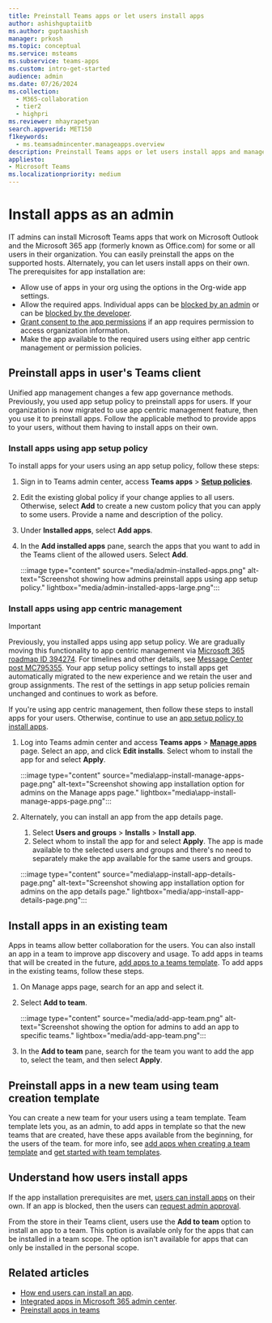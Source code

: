 ```yaml
---
title: Preinstall Teams apps or let users install apps
author: ashishguptaiitb
ms.author: guptaashish
manager: prkosh
ms.topic: conceptual
ms.service: msteams
ms.subservice: teams-apps
ms.custom: intro-get-started
audience: admin
ms.date: 07/26/2024
ms.collection: 
  - M365-collaboration
  - tier2
  - highpri
ms.reviewer: mhayrapetyan
search.appverid: MET150
f1keywords: 
  - ms.teamsadmincenter.manageapps.overview
description: Preinstall Teams apps or let users install apps and manage the installation options for an app.
appliesto: 
- Microsoft Teams
ms.localizationpriority: medium
---
```

# Install apps as an admin

IT admins can install Microsoft Teams apps that work on Microsoft Outlook and the Microsoft 365 app (formerly known as Office.com) for some or all users in their organization. You can easily preinstall the apps on the supported hosts. Alternately, you can let users install apps on their own. The prerequisites for app installation are:

* Allow use of apps in your org using the options in the Org-wide app settings.
* Allow the required apps. Individual apps can be [blocked by an admin](manage-apps.md#allow-or-block-apps) or can be [blocked by the developer](/microsoftteams/platform/concepts/deploy-and-publish/add-default-install-scope#block-apps-by-default-for-users-until-an-admin-approves).
* [Grant consent to the app permissions](manage-consent-app-permissions.md#grant-and-manage-consent-to-teams-app-permissions) if an app requires permission to access organization information.
* Make the app available to the required users using either app centric management or permission policies.

## Preinstall apps in user's Teams client

Unified app management changes a few app governance methods. Previously, you used app setup policy to preinstall apps for users. If your organization is now migrated to use app centric management feature, then you use it to preinstall apps. Follow the applicable method to provide apps to your users, without them having to install apps on their own.

### Install apps using app setup policy

To install apps for your users using an app setup policy, follow these steps:

1. Sign in to Teams admin center, access **Teams apps** > **[Setup policies](https://admin.teams.microsoft.com/policies/app-setup)**.

1. Edit the existing global policy if your change applies to all users. Otherwise, select **Add** to create a new custom policy that you can apply to some users. Provide a name and description of the policy.

1. Under **Installed apps**, select **Add apps**.

1. In the **Add installed apps** pane, search the apps that you want to add in the Teams client of the allowed users. Select **Add**.

   :::image type="content" source="media/admin-installed-apps.png" alt-text="Screenshot showing how admins preinstall apps using app setup policy." lightbox="media/admin-installed-apps-large.png":::

### Install apps using app centric management

> [!IMPORTANT]
> Previously, you installed apps using app setup policy. We are gradually moving this functionality to app centric management via [Microsoft 365 roadmap ID 394274](https://www.microsoft.com/microsoft-365/roadmap?filters=&searchterms=394274). For timelines and other details, see [Message Center post MC795355](https://admin.microsoft.com/Adminportal/Home?ref=MessageCenter/:/messages/MC795355). Your app setup policy settings to install apps get automatically migrated to the new experience and we retain the user and group assignments. The rest of the settings in app setup policies remain unchanged and continues to work as before.

If you're using app centric management, then follow these steps to install apps for your users. Otherwise, continue to use an [app setup policy to install apps](teams-app-setup-policies.md#install-apps-to-teams-client-of-your-users).

1. Log into Teams admin center and access **Teams apps** > [**Manage apps**](https://admin.teams.microsoft.com/policies/manage-apps/) page. Select an app, and click **Edit installs**. Select whom to install the app for and select **Apply**.

   :::image type="content" source="media\app-install-manage-apps-page.png" alt-text="Screenshot showing app installation option for admins on the Manage apps page." lightbox="media\app-install-manage-apps-page.png":::

1. Alternately, you can install an app from the app details page.

   1. Select **Users and groups** > **Installs** > **Install app**.
   1. Select whom to install the app for and select **Apply**. The app is made available to the selected users and groups and there's no need to separately make the app available for the same users and groups.

   :::image type="content" source="media\app-install-app-details-page.png" alt-text="Screenshot showing app installation option for admins on the app details page."  lightbox="media/app-install-app-details-page.png":::

## Install apps in an existing team

Apps in teams allow better collaboration for the users. You can also install an app in a team to improve app discovery and usage. To add apps in teams that will be created in the future, [add apps to a teams template](/microsoftteams/get-started-with-teams-templates-in-the-admin-console). To add apps in the existing teams, follow these steps.

1. On Manage apps page, search for an app and select it.

1. Select **Add to team**.

   :::image type="content" source="media/add-app-team.png" alt-text="Screenshot showing the option for admins to add an app to specific teams." lightbox="media/add-app-team.png":::

1. In the **Add to team** pane, search for the team you want to add the app to, select the team, and then select **Apply**.

## Preinstall apps in a new team using team creation template

You can create a new team for your users using a team template. Team template lets you, as an admin, to add apps in template so that the new teams that are created, have these apps available from the beginning, for the users of the team. for more info, see [add apps when creating a team template](create-a-team-template.md) and [get started with team templates](get-started-with-teams-templates-in-the-admin-console.md).

## Understand how users install apps

If the app installation prerequisites are met, [users can install apps](https://support.microsoft.com/office/add-an-app-to-microsoft-teams-b2217706-f7ed-4e64-8e96-c413afd02f77) on their own. If an app is blocked, then the users can [request admin approval](user-requests-approve-apps.md).

From the store in their Teams client, users use the **Add to team** option to install an app to a team. This option is available only for the apps that can be installed in a team scope. The option isn't available for apps that can only be installed in the personal scope.

## Related articles

* [How end users can install an app](https://support.microsoft.com/office/add-an-app-to-microsoft-teams-b2217706-f7ed-4e64-8e96-c413afd02f77).
* [Integrated apps in Microsoft 365 admin center](/microsoft-365/admin/manage/test-and-deploy-microsoft-365-apps).
* [Preinstall apps in teams](/microsoftteams/get-started-with-teams-templates-in-the-admin-console)
